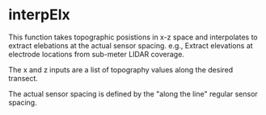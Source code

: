 # interpElx
This function takes topographic posistions in x-z space and interpolates to 
extract elebations at the actual sensor spacing. e.g., Extract elevations at 
electrode locations from sub-meter LIDAR coverage.

The x and z inputs are a list of topography values along the desired transect. 

The actual sensor spacing is defined by the "along the line" regular sensor
spacing.
